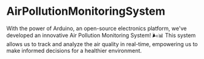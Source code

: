 # AirPollutionMonitoringSystem
 With the power of Arduino, an open-source electronics platform, we've developed an innovative Air Pollution Monitoring System! 🌬️📊 This system allows us to track and analyze the air quality in real-time, empowering us to make informed decisions for a healthier environment.
